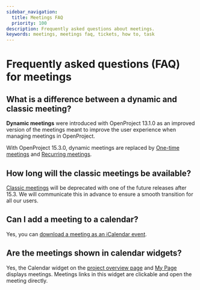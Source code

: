 ```yaml
---
sidebar_navigation:
  title: Meetings FAQ
  priority: 100
description: Frequently asked questions about meetings.
keywords: meetings, meetings faq, tickets, how to, task
---
```


# Frequently asked questions (FAQ) for meetings

## What is a difference between a dynamic and classic meeting?

**Dynamic meetings** were introduced with OpenProject 13.1.0 as an improved version of the meetings meant to improve the user experience when managing meetings in OpenProject.

With OpenProject 15.3.0, dynamic meetings are replaced by [One-time meetings](../one-time-meetings) and [Recurring meetings](../recurring-meetings). 

## How long will the classic meetings be available?

[Classic meetings](../classic-meetings) will be deprecated with one of the future releases after 15.3. We will communicate this in advance to ensure a smooth transition for all our users.

## Can I add a meeting to a calendar?

Yes, you can [download a meeting as an iCalendar event](../one-time-meetings/#download-a-meeting-as-an-icalendar-event).

## Are the meetings shown in calendar widgets?

Yes, the Calendar widget on the [project overview page](../../project-overview/#calendar-widget) and [My Page](../../../getting-started/my-page/#add-widgets) displays meetings. Meetings links in this widget are clickable and open the meeting directly.
